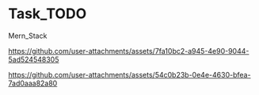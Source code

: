 # Task_TODO
Mern_Stack 


https://github.com/user-attachments/assets/7fa10bc2-a945-4e90-9044-5ad524548305



https://github.com/user-attachments/assets/54c0b23b-0e4e-4630-bfea-7ad0aaa82a80

